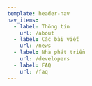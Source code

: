 ```yaml
---
template: header-nav
nav_items:
  - label: Thông tin
    url: /about
  - label: Các bài viết
    url: /news
  - label: Nhà phát triển
    url: /developers
  - label: FAQ
    url: /faq
---
```

